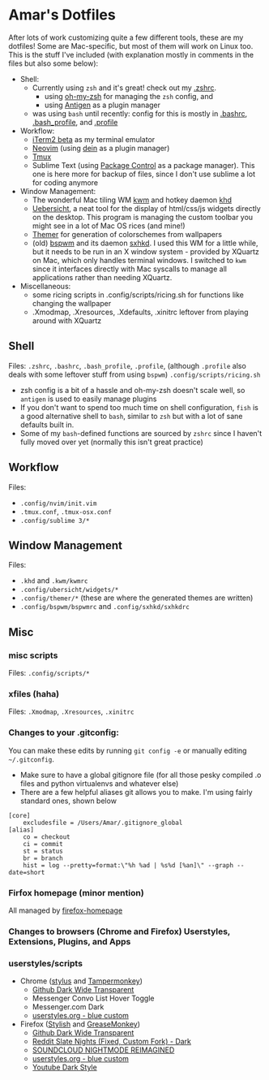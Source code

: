 # Amar's Dotfiles
After lots of work customizing quite a few different tools, these are my dotfiles! Some are Mac-specific, but most of them will work on Linux too. This is the stuff I've included (with explanation mostly in comments in the files but also some below):  
* Shell:
  * Currently using `zsh` and it's great! check out my [.zshrc](.zshrc).
	* using [oh-my-zsh](https://github.com/robbyrussell/oh-my-zsh/) for managing the `zsh` config, and
    * using [Antigen](https://github.com/zsh-users/antigen) as a plugin manager
  * was using `bash` until recently: config for this is mostly in [.bashrc](.bashrc), [.bash_profile](.bash_profile), and [.profile](.profile)
* Workflow:
  * [iTerm2 beta](https://www.iterm2.com/downloads.html) as my terminal emulator
  * [Neovim](https://github.com/neovim/neovim) (using [dein](https://github.com/Shougo/dein.vim) as a plugin manager)
  * [Tmux](https://github.com/tmux/tmux)
  * Sublime Text (using [Package Control](https://packagecontrol.io/) as a package manager). This one is here more for backup of files, since I don't use sublime a lot for coding anymore
* Window Management:
  * The wonderful Mac tiling WM [kwm](https://github.com/koekeishiya/kwm) and hotkey daemon [khd](https://github.com/koekeishiya/khd)
  * [Uebersicht](http://tracesof.net/uebersicht/), a neat tool for the display of html/css/js widgets directly on the desktop. This program is managing the custom toolbar you might see in a lot of Mac OS rices (and mine!)
  * [Themer](https://github.com/s-ol/themer) for generation of colorschemes from wallpapers
  * (old) [bspwm](https://github.com/baskerville/bspwm) and its daemon [sxhkd](https://github.com/baskerville/sxhkd). I used this WM for a little while, but it needs to be run in an X window system - provided by XQuartz on Mac, which only handles terminal windows. I switched to `kwm` since it interfaces directly with Mac syscalls to manage all applications rather than needing XQuartz.
* Miscellaneous:
  * some ricing scripts in .config/scripts/ricing.sh for functions like changing the wallpaper
  * .Xmodmap, .Xresources, .Xdefaults, .xinitrc leftover from playing around with XQuartz

## Shell
Files: `.zshrc`, `.bashrc`, `.bash_profile`, `.profile`, (although `.profile` also deals with some leftover stuff from using `bspwm`) `.config/scripts/ricing.sh`
* zsh config is a bit of a hassle and oh-my-zsh doesn't scale well, so `antigen` is used to easily manage plugins
* If you don't want to spend too much time on shell configuration, `fish` is a good alternative shell to `bash`, similar to `zsh` but with a lot of sane defaults built in.
* Some of my `bash`-defined functions are sourced by `zshrc` since I haven't fully moved over yet (normally this isn't great practice)

## Workflow
Files:
* `.config/nvim/init.vim`
* `.tmux.conf`, `.tmux-osx.conf`
* `.config/sublime 3/*`

## Window Management
Files:
* `.khd` and `.kwm/kwmrc`
* `.config/ubersicht/widgets/*`
* `.config/themer/*` (these are where the generated themes are written)
* `.config/bspwm/bspwmrc` and `.config/sxhkd/sxhkdrc`

## Misc
### misc scripts
Files: `.config/scripts/*`

### xfiles (haha)
Files: `.Xmodmap`, `.Xresources`, `.xinitrc`

### Changes to your .gitconfig:
You can make these edits by running `git config -e` or manually editing `~/.gitconfig`.  
* Make sure to have a global gitignore file (for all those pesky compiled .o files and python virtualenvs and whatever else)
* There are a few helpful aliases git allows you to make. I'm using fairly standard ones, shown below
```
[core]
	excludesfile = /Users/Amar/.gitignore_global
[alias]
	co = checkout
	ci = commit
	st = status
	br = branch
	hist = log --pretty=format:\"%h %ad | %s%d [%an]\" --graph --date=short
```

### Firfox homepage (minor mention)
All managed by [firefox-homepage](.config/firefox-homepage)

### Changes to browsers (Chrome and Firefox) Userstyles, Extensions, Plugins, and Apps
### userstyles/scripts
* Chrome ([stylus](https://chrome.google.com/webstore/detail/stylus/clngdbkpkpeebahjckkjfobafhncgmne) and [Tampermonkey](https://chrome.google.com/webstore/detail/tampermonkey/dhdgffkkebhmkfjojejmpbldmpobfkfo?hl=en))
  * [Github Dark Wide Transparent](https://userstyles.org/styles/126131/github-dark-wide-transparent)
  * Messenger Convo List Hover Toggle
  * Messenger.com Dark
  * [userstyles.org - blue custom](https://userstyles.org/styles/118410/userstyles-org-blue-custom)
* Firefox ([Stylish](https://addons.mozilla.org/en-US/firefox/addon/stylish/) and [GreaseMonkey](https://addons.mozilla.org/en-US/firefox/addon/greasemonkey/))
  * [Github Dark Wide Transparent](https://userstyles.org/styles/126131/github-dark-wide-transparent)
  * [Reddit Slate Nights (Fixed, Custom Fork) - Dark](https://userstyles.org/styles/123908/reddit-slate-nights-fixed-custom-fork-dark)
  * [SOUNDCLOUD NIGHTMODE REIMAGINED](https://userstyles.org/styles/136523/soundcloud-nightmode-reimagined)
  * [userstyles.org - blue custom](https://userstyles.org/styles/118410/userstyles-org-blue-custom)
  * [Youtube Dark Style](https://userstyles.org/styles/116675/youtube-dark-style)
